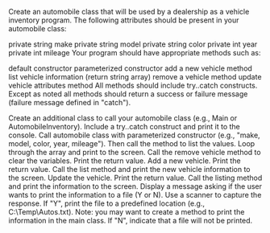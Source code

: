 Create an automobile class that will be used by a dealership as a vehicle inventory program. The following attributes should be present in your automobile class:

private string make
private string model
private string color
private int year
private int mileage
Your program should have appropriate methods such as:

default constructor
parameterized constructor
add a new vehicle  method
list vehicle information (return string array)
remove a vehicle method
update vehicle attributes method
All methods should include try..catch constructs. Except as noted all methods should return a success or failure message (failure message defined in "catch").

Create an additional class to call your automobile class (e.g., Main or AutomobileInventory). Include a try..catch construct and print it to the console.
Call automobile class with parameterized constructor (e.g., "make, model, color, year, mileage").
Then call the method to list the values. Loop through the array and print to the screen.
Call the remove vehicle method to clear the variables.
Print the return value.
Add a new vehicle.
Print the return value.
Call the list method and print the new vehicle information to the screen.
Update the vehicle.
Print the return value.
Call the listing method and print the information to the screen.
Display a message asking if the user wants to print the information to a file (Y or N).
Use a scanner to capture the response. If "Y", print the file to a predefined location (e.g., C:\Temp\Autos.txt). Note: you may want to create a method to print the information in the main class.
If "N", indicate that a file will not be printed.